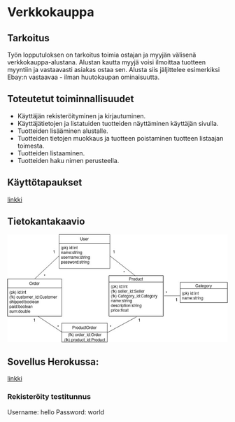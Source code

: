 # Verkkokauppa

## Tarkoitus
Työn lopputuloksen on tarkoitus toimia ostajan ja myyjän välisenä verkkokauppa-alustana. Alustan kautta myyjä voisi ilmoittaa tuotteen myyntiin ja vastaavasti asiakas ostaa sen. Alusta siis jäljittelee esimerkiksi Ebay:n vastaavaa - ilman huutokaupan ominaisuutta. 

## Toteutetut toiminnallisuudet
* Käyttäjän rekisteröityminen ja kirjautuminen.
* Käyttäjätietojen ja listatuiden tuotteiden näyttäminen käyttäjän sivulla. 
* Tuotteiden lisääminen alustalle.
* Tuotteiden tietojen muokkaus ja tuotteen poistaminen tuotteen listaajan toimesta.
* Tuotteiden listaaminen.
* Tuotteiden haku nimen perusteella.


## Käyttötapaukset
[linkki](https://github.com/parissak/Verkkokauppa/blob/master/documentation/kayttotapaukset.md)


## Tietokantakaavio
![](https://github.com/parissak/Verkkokauppa/blob/master/documentation/kuvat/Untitled%20Diagram.jpg)



## Sovellus Herokussa:
[linkki](https://salty-thicket-26582.herokuapp.com/)

### Rekisteröity testitunnus 
Username: hello Password: world

